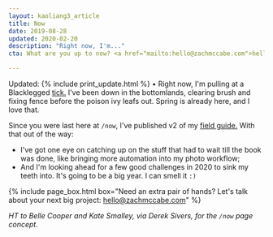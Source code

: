 ```yaml
---
layout: kaoliang3_article
title: Now
date: 2019-08-28
updated: 2020-02-20
description: "Right now, I'm..."
cta: What are you up to now? <a href="mailto:hello@zachmccabe.com">hello@zachmccabe.com</a>

---
```



Updated: {% include print_update.html %} • Right now, I'm pulling at a Blacklegged [tick.] I've been down in the bottomlands, clearing brush and fixing fence before the poison ivy leafs out. Spring is already here, and I love that.

Since you were last here at `/now`, I've published v2 of my [field guide.] With that out of the way:

- I've got one eye on catching up on the stuff that had to wait till the book was done, like bringing more automation into my photo workflow; 
- And I'm looking ahead for a few good challenges in 2020 to sink my teeth into. It's going to be a big year. I can smell it `:)`



{% include page_box.html box="Need an extra pair of hands? Let's talk about your next big project: <hello@zachmccabe.com>" %}



*HT to Belle Cooper and Kate Smalley, via Derek Sivers, for the `/now` page concept.*


[tick.]: https://www.cdc.gov/ticks/geographic_distribution.html

[field guide.]: https://www.zachmccabe.com/beijing

